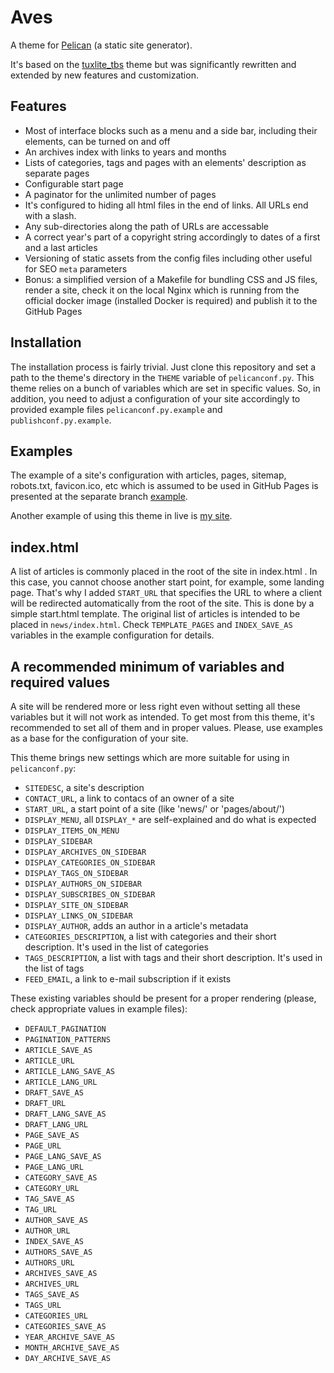 # Aves 

A theme for [Pelican](https://github.com/getpelican/pelican) (a static site generator).

It's based on the [tuxlite_tbs](https://github.com/getpelican/pelican-themes/tree/master/tuxlite_tbs) theme but was significantly rewritten and extended by new features and customization.

## Features

* Most of interface blocks such as a menu and a side bar, including their elements, can be turned on and off
* An archives index with links to years and months
* Lists of categories, tags and pages with an elements' description as separate pages
* Configurable start page
* A paginator for the unlimited number of pages
* It's configured to hiding all html files in the end of links. All URLs end with a slash.
* Any sub-directories along the path of URLs are accessable
* A correct year's part of a copyright string accordingly to dates of a first and a last articles
* Versioning of static assets from the config files including other useful for SEO `meta` parameters 
* Bonus: a simplified version of a Makefile for bundling CSS and JS files, render a site, check it on the local Nginx which is running from the official docker image (installed Docker is required) and publish it to the GitHub Pages

## Installation

The installation process is fairly trivial. Just clone this repository and set a path to the theme's directory in the `THEME` variable of `pelicanconf.py`. This theme relies on a bunch of variables which are set in specific values. So, in addition, you need to adjust a configuration of your site accordingly to provided example files `pelicanconf.py.example` and `publishconf.py.example`.

## Examples

The example of a site's configuration with articles, pages, sitemap, robots.txt, favicon.ico, etc which is assumed to be used in GitHub Pages is presented at the separate branch [example](https://github.com/vorakl/aves/tree/example).

Another example of using this theme in live is [my site](http://vorakl.name/).

## index.html

A list of articles is commonly placed in the root of the site in index.html . In this case, you cannot choose another start point, for example, some landing page. That's why I added `START_URL` that specifies the URL to where a client will be redirected automatically from the root of the site. This is done by a simple start.html template. The original list of articles is intended to be placed in `news/index.html`. Check `TEMPLATE_PAGES` and `INDEX_SAVE_AS` variables in the example configuration for details.

## A recommended minimum of variables and required values

A site will be rendered more or less right even without setting all these variables but it will not work as intended. To get most from this theme, it's recommended to set all of them and in proper values. Please, use examples as a base for the configuration of your site.

This theme brings new settings which are more suitable for using in `pelicanconf.py`:

* `SITEDESC`, a site's description
* `CONTACT_URL`, a link to contacs of an owner of a site
* `START_URL`,  a start point of a site (like 'news/' or 'pages/about/')
* `DISPLAY_MENU`, all `DISPLAY_*` are self-explained and do what is expected
* `DISPLAY_ITEMS_ON_MENU`
* `DISPLAY_SIDEBAR`
* `DISPLAY_ARCHIVES_ON_SIDEBAR`
* `DISPLAY_CATEGORIES_ON_SIDEBAR`
* `DISPLAY_TAGS_ON_SIDEBAR`
* `DISPLAY_AUTHORS_ON_SIDEBAR`
* `DISPLAY_SUBSCRIBES_ON_SIDEBAR`
* `DISPLAY_SITE_ON_SIDEBAR`
* `DISPLAY_LINKS_ON_SIDEBAR`
* `DISPLAY_AUTHOR`, adds an author in a article's metadata
* `CATEGORIES_DESCRIPTION`, a list with categories and their short description. It's used in the list of categories
* `TAGS_DESCRIPTION`, a list with tags and their short description. It's used in the list of tags
* `FEED_EMAIL`, a link to e-mail subscription if it exists

These existing variables should be present for a proper rendering (please, check appropriate values in example files):

* `DEFAULT_PAGINATION`
* `PAGINATION_PATTERNS`
* `ARTICLE_SAVE_AS` 
* `ARTICLE_URL` 
* `ARTICLE_LANG_SAVE_AS` 
* `ARTICLE_LANG_URL` 
* `DRAFT_SAVE_AS` 
* `DRAFT_URL` 
* `DRAFT_LANG_SAVE_AS` 
* `DRAFT_LANG_URL` 
* `PAGE_SAVE_AS` 
* `PAGE_URL` 
* `PAGE_LANG_SAVE_AS` 
* `PAGE_LANG_URL` 
* `CATEGORY_SAVE_AS` 
* `CATEGORY_URL` 
* `TAG_SAVE_AS` 
* `TAG_URL` 
* `AUTHOR_SAVE_AS` 
* `AUTHOR_URL` 
* `INDEX_SAVE_AS` 
* `AUTHORS_SAVE_AS` 
* `AUTHORS_URL` 
* `ARCHIVES_SAVE_AS` 
* `ARCHIVES_URL` 
* `TAGS_SAVE_AS` 
* `TAGS_URL` 
* `CATEGORIES_URL` 
* `CATEGORIES_SAVE_AS` 
* `YEAR_ARCHIVE_SAVE_AS` 
* `MONTH_ARCHIVE_SAVE_AS` 
* `DAY_ARCHIVE_SAVE_AS`

